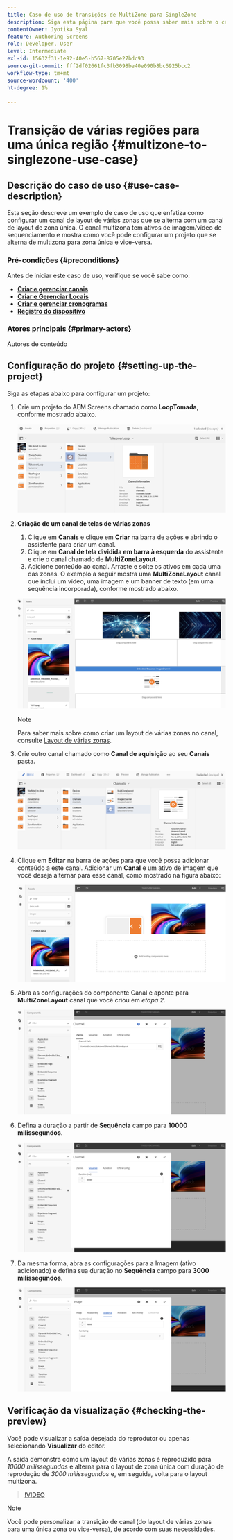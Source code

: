 ```yaml
---
title: Caso de uso de transições de MultiZone para SingleZone
description: Siga esta página para que você possa saber mais sobre o caso de uso de transições de MultiZone para SingleZone.
contentOwner: Jyotika Syal
feature: Authoring Screens
role: Developer, User
level: Intermediate
exl-id: 15632f31-1e92-40e5-b567-8705e27bdc93
source-git-commit: fff2df02661fc3fb3098be40e090b8bc6925bcc2
workflow-type: tm+mt
source-wordcount: '400'
ht-degree: 1%

---
```


# Transição de várias regiões para uma única região {#multizone-to-singlezone-use-case}

## Descrição do caso de uso {#use-case-description}

Esta seção descreve um exemplo de caso de uso que enfatiza como configurar um canal de layout de várias zonas que se alterna com um canal de layout de zona única. O canal multizona tem ativos de imagem/vídeo de sequenciamento e mostra como você pode configurar um projeto que se alterna de multizona para zona única e vice-versa.

### Pré-condições {#preconditions}

Antes de iniciar este caso de uso, verifique se você sabe como:

* **[Criar e gerenciar canais](managing-channels.md)**
* **[Criar e Gerenciar Locais](managing-locations.md)**
* **[Criar e gerenciar cronogramas](managing-schedules.md)**
* **[Registro do dispositivo](device-registration.md)**

### Atores principais {#primary-actors}

Autores de conteúdo

## Configuração do projeto {#setting-up-the-project}

Siga as etapas abaixo para configurar um projeto:

1. Crie um projeto do AEM Screens chamado como **LoopTomada**, conforme mostrado abaixo.

   ![ativo](assets/mz-to-sz1.png)


1. **Criação de um canal de telas de várias zonas**

   1. Clique em **Canais** e clique em **Criar** na barra de ações e abrindo o assistente para criar um canal.
   1. Clique em **Canal de tela dividida em barra à esquerda** do assistente e crie o canal chamado de **MultiZoneLayout**.
   1. Adicione conteúdo ao canal. Arraste e solte os ativos em cada uma das zonas. O exemplo a seguir mostra uma **MultiZoneLayout** canal que inclui um vídeo, uma imagem e um banner de texto (em uma sequência incorporada), conforme mostrado abaixo.

   ![ativo](assets/mz-to-sz2.png)

   >[!NOTE]
   >
   >Para saber mais sobre como criar um layout de várias zonas no canal, consulte [Layout de várias zonas](multi-zone-layout-aem-screens.md).


1. Crie outro canal chamado como **Canal de aquisição** ao seu **Canais** pasta.

   ![ativo](assets/mz-to-sz3.png)

1. Clique em **Editar** na barra de ações para que você possa adicionar conteúdo a este canal. Adicionar um **Canal** e um ativo de imagem que você deseja alternar para esse canal, como mostrado na figura abaixo:

   ![ativo](assets/mz-to-sz4.png)

1. Abra as configurações do componente Canal e aponte para **MultiZoneLayout** canal que você criou em *etapa 2*.

   ![ativo](assets/mz-to-sz5.png)

1. Defina a duração a partir de **Sequência** campo para **10000 milissegundos**.

   ![ativo](assets/mz-to-sz6.png)

1. Da mesma forma, abra as configurações para a Imagem (ativo adicionado) e defina sua duração no **Sequência** campo para **3000 milissegundos**.

   ![ativo](assets/mz-to-sz7.png)

## Verificação da visualização {#checking-the-preview}

Você pode visualizar a saída desejada do reprodutor ou apenas selecionando **Visualizar** do editor.

A saída demonstra como um layout de várias zonas é reproduzido para *10000 milissegundos* e alterna para o layout de zona única com duração de reprodução de *3000 milissegundos* e, em seguida, volta para o layout multizona.

>[!VIDEO](https://video.tv.adobe.com/v/30366)

>[!NOTE]
>
>Você pode personalizar a transição de canal (do layout de várias zonas para uma única zona ou vice-versa), de acordo com suas necessidades.
